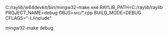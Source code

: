 C:/raylib/w64devkit/bin/mingw32-make.exe RAYLIB_PATH=C:/raylib/raylib PROJECT_NAME=debug OBJS=src/*.cpp BUILD_MODE=DEBUG CFLAGS="-I./include"

mingw32-make debug